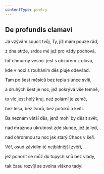 ```yaml
---
contentType: poetry
---
```


## De profundis clamavi

Já vzývám soucit tvůj, Ty, již mám pouze rád,

z dna strže, srdce mé jež pro vždy pochová,

toť chmurný vesmír jest s obzorem z olova,

kde v noci s rouháním děs pluje odevšad.

Tam po šest měsíců bez tepla slunce svítí,

a druhých šest je noc, jež pokrývá vše temně,

to víc jest holý kraj, než polární je země,

bez lesa, bez tvorů, bez potoků a kvítí.

Ba neznám větší děs, jenž moh’ by děsit svět,

nad mraznou ukrutnost zde slunce, jež je led,

nad ohromnou tu noc jak starý Chaos v šeři.

Věř, osud závidím té nejbídnější zvěři,

jež ponořit se můž do tupých snů bez vlády,

tak času rozvíjí se zvolna vlákno tady!
